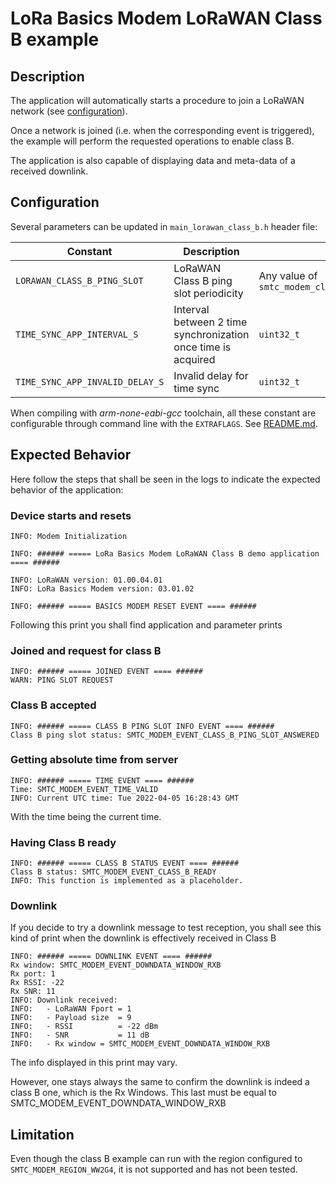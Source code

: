 # LoRa Basics Modem LoRaWAN Class B example

## Description

The application will automatically starts a procedure to join a LoRaWAN network (see [configuration](../../apps/common/lorawan_key_config.h)).

Once a network is joined (i.e. when the corresponding event is triggered), the example will perform the requested operations to enable class B.

The application is also capable of displaying data and meta-data of a received downlink.

## Configuration

Several parameters can be updated in `main_lorawan_class_b.h` header file:

| Constant                        | Description                                                   | Possible values                                           | Default Value                      |
| ------------------------------- | ------------------------------------------------------------- | --------------------------------------------------------- | ---------------------------------- |
| `LORAWAN_CLASS_B_PING_SLOT`     | LoRaWAN Class B ping slot periodicity                         | Any value of `smtc_modem_class_b_ping_slot_periodicity_t` | `SMTC_MODEM_CLASS_B_PINGSLOT_16_S` |
| `TIME_SYNC_APP_INTERVAL_S`      | Interval between 2 time synchronization once time is acquired | `uint32_t`                                                | 86400                              |
| `TIME_SYNC_APP_INVALID_DELAY_S` | Invalid delay for time sync                                   | `uint32_t`                                                | 3 * 86400                          |

When compiling with *arm-none-eabi-gcc* toolchain, all these constant are configurable through command line with the `EXTRAFLAGS`.
See [README.md](../../../README.md#command-line-configuration).

## Expected Behavior

Here follow the steps that shall be seen in the logs to indicate the expected behavior of the application:

### Device starts and resets

```
INFO: Modem Initialization

INFO: ###### ===== LoRa Basics Modem LoRaWAN Class B demo application ==== ######

INFO: LoRaWAN version: 01.00.04.01
INFO: LoRa Basics Modem version: 03.01.02

INFO: ###### ===== BASICS MODEM RESET EVENT ==== ######
```
Following this print you shall find application and parameter prints

### Joined and request for class B

```
INFO: ###### ===== JOINED EVENT ==== ######
WARN: PING SLOT REQUEST
```

### Class B accepted

```
INFO: ###### ===== CLASS B PING SLOT INFO EVENT ==== ######
Class B ping slot status: SMTC_MODEM_EVENT_CLASS_B_PING_SLOT_ANSWERED
```

### Getting absolute time from server

```
INFO: ###### ===== TIME EVENT ==== ######
Time: SMTC_MODEM_EVENT_TIME_VALID
INFO: Current UTC time: Tue 2022-04-05 16:28:43 GMT
```
With the time being the current time.

### Having Class B ready

```
INFO: ###### ===== CLASS B STATUS EVENT ==== ######
Class B status: SMTC_MODEM_EVENT_CLASS_B_READY
INFO: This function is implemented as a placeholder.
```

### Downlink

If you decide to try a downlink message to test reception, you shall see this kind of print when the downlink is effectively received in Class B
```
INFO: ###### ===== DOWNLINK EVENT ==== ######
Rx window: SMTC_MODEM_EVENT_DOWNDATA_WINDOW_RXB
Rx port: 1
Rx RSSI: -22
Rx SNR: 11
INFO: Downlink received:
INFO:   - LoRaWAN Fport = 1
INFO:   - Payload size  = 9
INFO:   - RSSI          = -22 dBm
INFO:   - SNR           = 11 dB
INFO:   - Rx window = SMTC_MODEM_EVENT_DOWNDATA_WINDOW_RXB
```

The info displayed in this print may vary.

However, one stays always the same to confirm the downlink is indeed a class B one, which is the Rx Windows.
This last must be equal to SMTC_MODEM_EVENT_DOWNDATA_WINDOW_RXB

## Limitation

Even though the class B example can run with the region configured to `SMTC_MODEM_REGION_WW2G4`, it is not supported and has not been tested.

